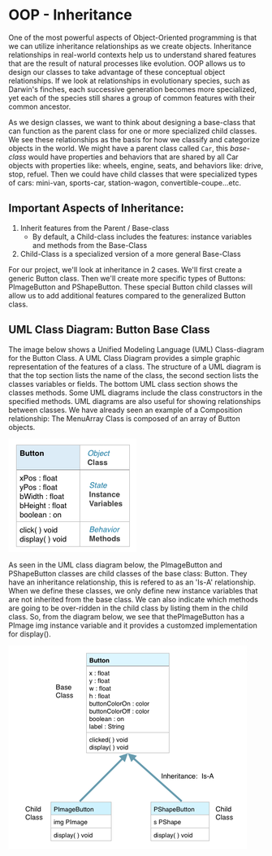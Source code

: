 # OOP - Inheritance

One of the most powerful aspects of Object-Oriented programming is that we can utilize inheritance relationships as we create objects. Inheritance relationships in real-world contexts help us to understand shared features that are the result of natural processes like evolution. OOP allows us to design our classes to take advantage of these conceptual object relationships. If we look at relationships in evolutionary species, such as Darwin's finches, each successive generation becomes more specialized, yet each of the species still shares a group of common features with their common ancestor.

As we design classes, we want to think about designing a base-class that can function as the parent class for one or more specialized child classes. We see these relationships as the basis for how we classify and categorize objects in the world. We might have a parent class called `Car`, this _base-class_ would have properties and behaviors that are shared by all Car objects with properties like: wheels, engine, seats, and behaviors like: drive, stop, refuel. Then we could have child classes that were specialized types of cars: mini-van, sports-car, station-wagon, convertible-coupe...etc.

## Important Aspects of Inheritance:

1. Inherit features from the Parent / Base-class
   * By default, a Child-class includes the features: instance variables and methods from the Base-Class&#x20;
2. Child-Class is a specialized version of a more general Base-Class

For our project, we'll look at inheritance in 2 cases. We'll first create a generic Button class. Then we'll create more specific types of Buttons: PImageButton and PShapeButton. These special Button child classes will allow us to add additional features compared to the generalized Button class.

## UML Class Diagram: Button Base Class

The image below shows a Unified Modeling Language (UML) Class-diagram for the Button Class. A UML Class Diagram provides a simple graphic representation of the features of a class. The structure of a UML diagram is that the top section lists the name of the class, the second section lists the classes variables or fields. The bottom UML class section shows the classes methods. Some UML diagrams include the class constructors in the specified methods. UML diagrams are also useful for showing relationships between classes. We have already seen an example of a Composition relationship: The MenuArray Class is composed of an array of Button objects.

![](../.gitbook/assets/buttonClass.png)

As seen in the UML class diagram below, the PImageButton and PShapeButton classes are child classes of the base class: Button. They have an inheritance relationship, this is refered to as an 'Is-A' relationship. When we define these classes, we only define new instance variables that are not inherited from the base class. We can also indicate which methods are going to be over-ridden in the child class by listing them in the child class. So, from the diagram below, we see that thePImageButton has a PImage img instance variable and it provides a customzed implementation for display().

![](<../.gitbook/assets/Screenshot 2015-10-25 16.59.21.png>)
